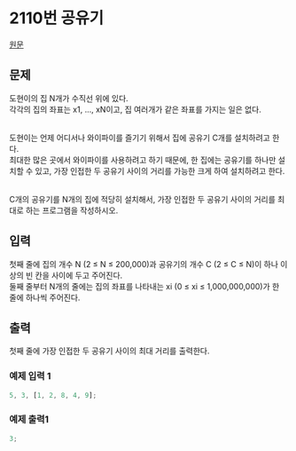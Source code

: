 # 2110번 공유기

[원문](https://www.acmicpc.net/problem/2110)

## 문제

도현이의 집 N개가 수직선 위에 있다.<br />
각각의 집의 좌표는 x1, ..., xN이고, 집 여러개가 같은 좌표를 가지는 일은 없다.<br /><br />

도현이는 언제 어디서나 와이파이를 즐기기 위해서 집에 공유기 C개를 설치하려고 한다.<br />최대한 많은 곳에서 와이파이를 사용하려고 하기 때문에, 한 집에는 공유기를 하나만 설치할 수 있고, 가장 인접한 두 공유기 사이의 거리를 가능한 크게 하여 설치하려고 한다.<br /><br />

C개의 공유기를 N개의 집에 적당히 설치해서, 가장 인접한 두 공유기 사이의 거리를 최대로 하는 프로그램을 작성하시오.

## 입력

첫째 줄에 집의 개수 N (2 ≤ N ≤ 200,000)과 공유기의 개수 C (2 ≤ C ≤ N)이 하나 이상의 빈 칸을 사이에 두고 주어진다.<br />둘째 줄부터 N개의 줄에는 집의 좌표를 나타내는 xi (0 ≤ xi ≤ 1,000,000,000)가 한 줄에 하나씩 주어진다.

## 출력

첫째 줄에 가장 인접한 두 공유기 사이의 최대 거리를 출력한다.

### 예제 입력 1

```js
5, 3, [1, 2, 8, 4, 9];
```

### 예제 출력1

```js
3;
```
